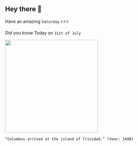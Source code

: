 ## Hey there 👋
Have an amazing `Saturday` ⚡⚡⚡

Did you know Today on `31st of July`
 
 [<img src="https://static.wired868.com/wp-content/uploads/2018/11/Columbus-arriving-in-Caribbean-ftr-600x330.jpg" width="300" />](https://www.history.com/this-day-in-history/columbus-lands-in-south-america#:~:text=In%20May%201498%2C%20Columbus%20left,America%20on%20August%201%2C%201498.) 
 ```
“Columbus arrived at the island of Trinidad.” (Year: 1498)
```
